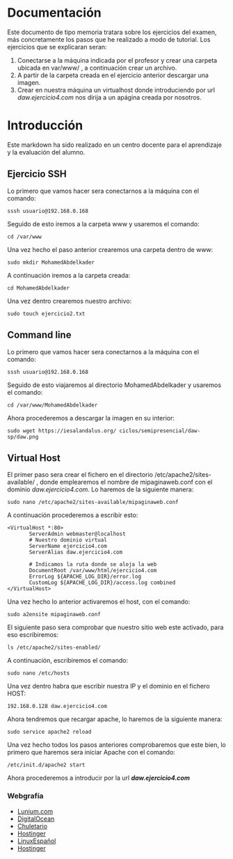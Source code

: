 # Documentación
Este documento de tipo memoria tratara sobre los ejercicios del examen, más concretamente los pasos que he realizado a modo de tutorial. Los ejercicios que se explicaran seran:
1. Conectarse a la máquina indicada por el profesor y crear una carpeta ubicada en var/www/ , a continuación crear un archivo.
2. A partir de la carpeta creada en el ejercicio anterior descargar una imagen.
3. Crear en nuestra máquina un virtualhost donde introduciendo por url *daw.ejercicio4.com* nos dirija a un apágina creada por nosotros. 
# Introducción
Este markdown ha sido realizado en un centro docente para el aprendizaje y la evaluación del alumno.

## Ejercicio SSH

Lo primero que vamos hacer sera conectarnos a la máquina con el comando:
```
sssh usuario@192.168.0.168
```
Seguido de esto iremos a la carpeta www y usaremos el comando:
```
cd /var/www
```
Una vez hecho el paso anterior crearemos una carpeta dentro de www:
```
sudo mkdir MohamedAbdelkader
```
A continuación iremos a la carpeta creada:
```
cd MohamedAbdelkader
```
Una vez dentro crearemos nuestro archivo:
```
sudo touch ejercicio2.txt
```
## Command line

Lo primero que vamos hacer sera conectarnos a la máquina con el comando:
```
sssh usuario@192.168.0.168
```
Seguido de esto viajaremos al directorio MohamedAbdelkader y usaremos el comando:
```
cd /var/www/MohamedAbdelkader
```
Ahora procederemos a descargar la imagen en su interior:
```
sudo wget https://iesalandalus.org/ ciclos/semipresencial/daw-sp/daw.png
```
## Virtual Host

El primer paso sera crear el fichero en el directorio /etc/apache2/sites-available/ , donde emplearemos el nombre de mipaginaweb.conf con el dominio *daw.ejercicio4.com*. Lo haremos de la siguiente manera:
```
sudo nano /etc/apache2/sites-available/mipaginaweb.conf
```
A continuación procederemos a escribir esto:
 ```
 <VirtualHost *:80>
        ServerAdmin webmaster@localhost
        # Nuestro dominio virtual
        ServerName ejercicio4.com
        ServerAlias daw.ejercicio4.com
        
        # Indicamos la ruta donde se aloja la web 
        DocumentRoot /var/www/html/ejercicio4.com
        ErrorLog ${APACHE_LOG_DIR}/error.log
        CustomLog ${APACHE_LOG_DIR}/access.log combined
</VirtualHost>
 ```
Una vez hecho lo anterior activaremos el host, con el comando:
```
sudo a2ensite mipaginaweb.conf
```
El siguiente paso sera comprobar que nuestro sitio web este activado, para eso escribiremos:
```
ls /etc/apache2/sites-enabled/
```
A continuación, escribiremos el comando:
```
sudo nano /etc/hosts
```
Una vez dentro habra que escribir nuestra IP y el dominio en el fichero HOST:
```
192.168.0.128 daw.ejercicio4.com
```
Ahora tendremos que recargar apache, lo haremos de la siguiente manera:
```
sudo service apache2 reload
```
Una vez hecho todos los pasos anteriores comprobaremos que este bien, lo primero que haremos sera iniciar Apache con el comando:
```
/etc/init.d/apache2 start
```
Ahora procederemos a introducir por la url ***daw.ejercicio4.com***

### Webgrafía
* [Lunium.com](https://www.lunium.com/blog/crear-virtual-host-desde-ubuntu/)  
* [DigitalOcean](https://www.digitalocean.com/community/tutorials/how-to-use-ssh-to-connect-to-a-remote-server-es)  
* [Chuletario](https://markdownlivepreview.com/)  
* [Hostinger](https://www.hostinger.es/tutoriales/comando-linux-time)  
* [LinuxEspañol](https://www.linuxenespañol.com/tutoriales/reiniciar-apache-linux-ubuntu/)  
* [Hostinger](https://www.hostinger.es/tutoriales/linux-comandos)  
